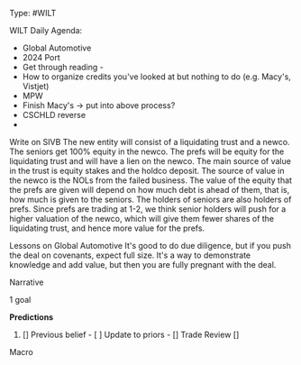 Type: #WILT 

WILT
Daily Agenda:
- Global Automotive
- 2024 Port
- Get through reading - 
- How to organize credits you've looked at but nothing to do (e.g. Macy's, Vistjet)
- MPW 
- Finish Macy's -> put into above process?
- CSCHLD reverse
-

Write on SIVB
The new entity will consist of a liquidating trust and a newco. The seniors get 100% equity in the newco. The prefs will be equity for the liquidating trust and will have a lien on the newco. The main source of value in the trust is equity stakes and the holdco deposit. The source of value in the newco is the NOLs from the failed business. The value of the equity that the prefs are given will depend on how much debt is ahead of them, that is, how much is given to the seniors. The holders of seniors are also holders of prefs. Since prefs are trading at 1-2, we think senior holders will push for a higher valuation of the newco, which will give them fewer shares of the liquidating trust, and hence more value for the prefs. 


Lessons on Global Automotive
It's good to do due diligence, but if you push the deal on covenants, expect full size. It's a way to demonstrate knowledge and add value, but then you are fully pregnant with the deal.

Narrative

1 goal


**Predictions**

1) []
Previous belief - 
[ ]
Update to priors - 
[]
Trade Review
[]





Macro
